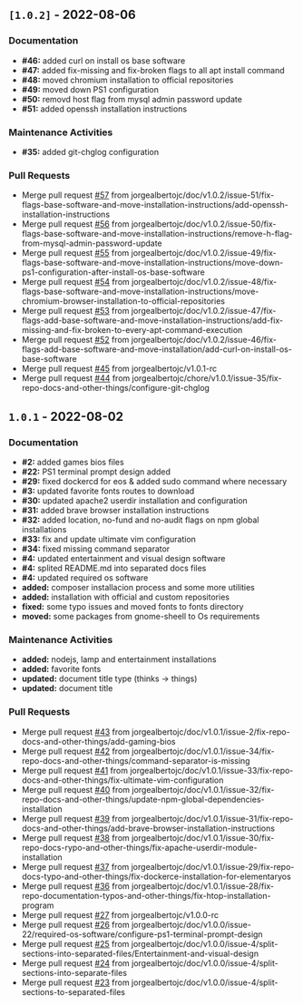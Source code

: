 <!-- <a name="unreleased"></a>
[Unreleased]
-->
<a name="1.0.2"></a>
## `[1.0.2]` - 2022-08-06
### Documentation
- **#46:** added curl on install os base software
- **#47:** added fix-missing and fix-broken flags to all apt install command
- **#48:** moved chromium installation to official repositories
- **#49:** moved down PS1 configuration
- **#50:** removd host flag from mysql admin password update
- **#51:** added openssh installation instructions

### Maintenance Activities
- **#35:** added git-chglog configuration

### Pull Requests
- Merge pull request [#57](https://github.com/jorgealbertojc/things-todo-after-install-ubuntu/issues/57) from jorgealbertojc/doc/v1.0.2/issue-51/fix-flags-base-software-and-move-installation-instructions/add-openssh-installation-instructions
- Merge pull request [#56](https://github.com/jorgealbertojc/things-todo-after-install-ubuntu/issues/56) from jorgealbertojc/doc/v1.0.2/issue-50/fix-flags-base-software-and-move-installation-instructions/remove-h-flag-from-mysql-admin-password-update
- Merge pull request [#55](https://github.com/jorgealbertojc/things-todo-after-install-ubuntu/issues/55) from jorgealbertojc/doc/v1.0.2/issue-49/fix-flags-base-software-and-move-installation-instructions/move-down-ps1-configuration-after-install-os-base-software
- Merge pull request [#54](https://github.com/jorgealbertojc/things-todo-after-install-ubuntu/issues/54) from jorgealbertojc/doc/v1.0.2/issue-48/fix-flags-base-software-and-move-installation-instructions/move-chromium-browser-installation-to-official-repositories
- Merge pull request [#53](https://github.com/jorgealbertojc/things-todo-after-install-ubuntu/issues/53) from jorgealbertojc/doc/v1.0.2/issue-47/fix-flags-add-base-software-and-move-installation-instructions/add-fix-missing-and-fix-broken-to-every-apt-command-execution
- Merge pull request [#52](https://github.com/jorgealbertojc/things-todo-after-install-ubuntu/issues/52) from jorgealbertojc/doc/v1.0.2/issue-46/fix-flags-add-base-software-and-move-installation/add-curl-on-install-os-base-software
- Merge pull request [#45](https://github.com/jorgealbertojc/things-todo-after-install-ubuntu/issues/45) from jorgealbertojc/v1.0.1-rc
- Merge pull request [#44](https://github.com/jorgealbertojc/things-todo-after-install-ubuntu/issues/44) from jorgealbertojc/chore/v1.0.1/issue-35/fix-repo-docs-and-other-things/configure-git-chglog


<a name="1.0.1"></a>
## `1.0.1` - 2022-08-02
### Documentation
- **#2:** added games bios files
- **#22:** PS1 terminal prompt design added
- **#29:** fixed dockercd for eos & added sudo command where necessary
- **#3:** updated favorite fonts routes to download
- **#30:** updated apache2 userdir installation and configuration
- **#31:** added brave browser installation instructions
- **#32:** added location, no-fund and no-audit flags on npm global installations
- **#33:** fix and update ultimate vim configuration
- **#34:** fixed missing command separator
- **#4:** updated entertainment and visual design software
- **#4:** splited README.md into separated docs files
- **#4:** updated required os software
- **added:** composer installacion process and some more utilities
- **added:** installation with official and custom repositories
- **fixed:** some typo issues and moved fonts to fonts directory
- **moved:** some packages from gnome-sheell to Os requirements

### Maintenance Activities
- **added:** nodejs, lamp and entertainment installations
- **added:** favorite fonts
- **updated:** document title type (thinks -> things)
- **updated:** document title

### Pull Requests
- Merge pull request [#43](https://github.com/jorgealbertojc/things-todo-after-install-ubuntu/issues/43) from jorgealbertojc/doc/v1.0.1/issue-2/fix-repo-docs-and-other-things/add-gaming-bios
- Merge pull request [#42](https://github.com/jorgealbertojc/things-todo-after-install-ubuntu/issues/42) from jorgealbertojc/doc/v1.0.1/issue-34/fix-repo-docs-and-other-things/command-separator-is-missing
- Merge pull request [#41](https://github.com/jorgealbertojc/things-todo-after-install-ubuntu/issues/41) from jorgealbertojc/doc/v1.0.1/issue-33/fix-repo-docs-and-other-things/fix-ultimate-vim-configuration
- Merge pull request [#40](https://github.com/jorgealbertojc/things-todo-after-install-ubuntu/issues/40) from jorgealbertojc/doc/v1.0.1/issue-32/fix-repo-docs-and-other-things/update-npm-global-dependencies-installation
- Merge pull request [#39](https://github.com/jorgealbertojc/things-todo-after-install-ubuntu/issues/39) from jorgealbertojc/doc/v1.0.1/issue-31/fix-repo-docs-and-other-things/add-brave-browser-installation-instructions
- Merge pull request [#38](https://github.com/jorgealbertojc/things-todo-after-install-ubuntu/issues/38) from jorgealbertojc/doc/v1.0.1/issue-30/fix-repo-docs-rypo-and-other-things/fix-apache-userdir-module-installation
- Merge pull request [#37](https://github.com/jorgealbertojc/things-todo-after-install-ubuntu/issues/37) from jorgealbertojc/doc/v1.0.1/issue-29/fix-repo-docs-typo-and-other-things/fix-dockerce-installation-for-elementaryos
- Merge pull request [#36](https://github.com/jorgealbertojc/things-todo-after-install-ubuntu/issues/36) from jorgealbertojc/doc/v1.0.1/issue-28/fix-repo-documentation-typos-and-other-things/fix-htop-installation-program
- Merge pull request [#27](https://github.com/jorgealbertojc/things-todo-after-install-ubuntu/issues/27) from jorgealbertojc/v1.0.0-rc
- Merge pull request [#26](https://github.com/jorgealbertojc/things-todo-after-install-ubuntu/issues/26) from jorgealbertojc/doc/v1.0.0/issue-22/required-os-software/configure-ps1-terminal-prompt-design
- Merge pull request [#25](https://github.com/jorgealbertojc/things-todo-after-install-ubuntu/issues/25) from jorgealbertojc/doc/v1.0.0/issue-4/split-sections-into-separated-files/Entertainment-and-visual-design
- Merge pull request [#24](https://github.com/jorgealbertojc/things-todo-after-install-ubuntu/issues/24) from jorgealbertojc/doc/v1.0.0/issue-4/split-sections-into-separate-files
- Merge pull request [#23](https://github.com/jorgealbertojc/things-todo-after-install-ubuntu/issues/23) from jorgealbertojc/doc/v1.0.0/issue-4/split-sections-to-separated-files


[Unreleased]: https://github.com/jorgealbertojc/things-todo-after-install-ubuntu/compare/1.0.2...HEAD
[1.0.2]: https://github.com/jorgealbertojc/things-todo-after-install-ubuntu/compare/1.0.1...1.0.2
